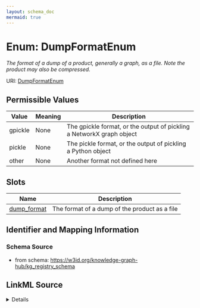 ```yaml
---
layout: schema_doc
mermaid: true
---
```


# Enum: DumpFormatEnum




_The format of a dump of a product, generally a graph, as a file. Note the product may also be compressed._



URI: [DumpFormatEnum](DumpFormatEnum.html)

## Permissible Values

| Value | Meaning | Description |
| --- | --- | --- |
| gpickle | None | The gpickle format, or the output of pickling a NetworkX graph object |
| pickle | None | The pickle format, or the output of pickling a Python object |
| other | None | Another format not defined here |




## Slots

| Name | Description |
| ---  | --- |
| [dump_format](dump_format.html) | The format of a dump of the product as a file |






## Identifier and Mapping Information







### Schema Source


* from schema: https://w3id.org/knowledge-graph-hub/kg_registry_schema






## LinkML Source

<details>
```yaml
name: DumpFormatEnum
description: The format of a dump of a product, generally a graph, as a file. Note
  the product may also be compressed.
from_schema: https://w3id.org/knowledge-graph-hub/kg_registry_schema
rank: 1000
permissible_values:
  gpickle:
    text: gpickle
    description: The gpickle format, or the output of pickling a NetworkX graph object.
      This file ends in .gpickle.
  pickle:
    text: pickle
    description: The pickle format, or the output of pickling a Python object. This
      file ends in .pkl or .pickle.
  other:
    text: other
    description: Another format not defined here.

```
</details>
